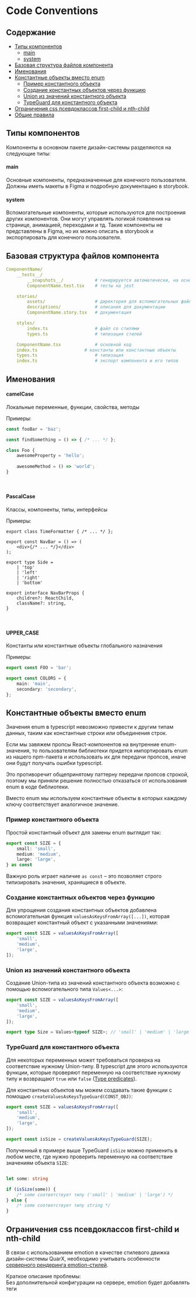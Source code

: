 # Code Conventions

## Содержание
- [Типы компонентов](#типы-компонентов)
  - [main](#main)
  - [system](#system)
- [Базовая структура файлов компонента](#базовая-структура-файлов-компонента)
- [Именования](#именования)
- [Константные объекты вместо enum](#константные-объекты-вместо-enum)
  - [Пример константного объекта](#пример-константного-объекта)
  - [Создание константных объектов через функцию](#создание-константных-объектов-через-функцию)
  - [Union из значений константного объекта](#union-из-значений-константного-объекта)
  - [TypeGuard для константного объекта](#typeguard-для-константного-объекта)
- [Ограничения css псевдоклассов first-child и nth-child](#ограничения-css-псевдоклассов-first-child-и-nth-child)
- [Общие правила](#общие-правила)

## Типы компонентов
Компоненты в основном пакете дизайн-системы разделяются на следующие типы:

#### main
Основные компоненты, предназначенные для конечного пользователя. Должны иметь макеты в Figma и подробную
документацию в storybook.

#### system
Вспомогательные компоненты, которые используются для построения других компонентов. Они могут управлять
логикой появления на странице, анимацией, переходами и тд. Такие компоненты не представлены в Figma, но их можно
описать в storybook и экспортировать для конечного пользователя.

## Базовая структура файлов компонента

```yaml
ComponentName/
    __tests__/
        __snapshots__/            # генерируется автоматически, на основе тестов
        ComponentName.test.tsx    # тесты на jest

    stories/
        assets/                   # директория для вспомогательных файлов
        descriptions/             # описания для документации
        ComponentName.story.tsx   # документация

    styles/
        index.ts                  # файл со стилями
        types.ts                  # типизация стилей

    ComponentName.tsx             # основной код
    index.ts                  # константы или константные объекты
    types.ts                      # типизация
    index.ts                      # экспорт компонента и его типов
```


## Именования

#### camelCase
Локальные переменные, функции, свойства, методы

Примеры:
```ts
const fooBar = 'baz';

const findSomething = () => { /* ... */ };

class Foo {
    awesomeProperty = 'hello';
    
    awesomeMethod = () => 'world';
}
```

<br/>

#### PascalCase
Классы, компоненты, типы, интерфейсы

Примеры:
```tsx
export class TimeFormatter { /* ... */ };

export const NavBar = () => (
    <div>{/* ... */}</div>
);

export type Side =
    | 'top'
    | 'left'
    | 'right'
    | 'bottom'

export interface NavBarProps {
    children?: ReactChild,
    className?: string,
}
```

<br/>

#### UPPER_CASE
Константы или константные объекты глобального назначения

Примеры:
```ts
export const FOO = 'bar';

export const COLORS = {
    main: 'main',
    secondary: 'secondary',
};
```

## Константные объекты вместо enum

Значения enum в typescript невозможно привести к другим типам данных, таким как константные строки
или объединения строк.

Если мы завяжем пропсы React-компонентов на внутренние enum-значения, то пользователям
библиотеки придется импортировать enum из нашего npm-пакета и использовать их для передачи пропсов,
иначе они будут получать ошибки typescript.

Это противоречит общепринятому паттерну передачи пропсов строкой,
поэтому мы приняли решение полностью отказаться от использования enum в коде библиотеки.

Вместо enum мы используем константные объекты в которых каждому ключу соответствует аналогичное значение.

### Пример константного объекта

Простой константный объект для замены enum выглядит так:
```ts
export const SIZE = {
    small: 'small',
    medium: 'medium',
    large: 'large',
} as const
```
Важную роль играет наличие `as const` – это позволяет строго типизировать значения, хранящиеся в объекте.

### Создание константных объектов через функцию

Для упрощения создания константных объектов добавлена вспомогательная функция `valuesAsKeysFromArray([...])`,
которая возвращает константный объект с указанными значениями:
```ts
export const SIZE = valuesAsKeysFromArray([
    'small',
    'medium',
    'large',
]);
```

### Union из значений константного объекта

Создание Union-типа из значений константного объекта возможно с помощью вспомогательного типа `Values<...>`:
```ts
export const SIZE = valuesAsKeysFromArray([
    'small',
    'medium',
    'large',
]);

export type Size = Values<typeof SIZE>; // 'small' | 'medium' | 'large'
```

### TypeGuard для константного объекта

Для некоторых переменных может требоваться проверка на соответствие нужному Union-типу. В typescript для этого
используются функции, которые проверяют переменную на соответствие нужному типу и возвращают `true` или `false`
([Type predicates](https://www.typescriptlang.org/docs/handbook/2/narrowing.html#using-type-predicates)).

Для константных объектов мы можем создавать такие функции с помощью `createValuesAsKeysTypeGuard(CONST_OBJ)`:

```ts
export const SIZE = valuesAsKeysFromArray([
    'small',
    'medium',
    'large',
]);

export const isSize = createValuesAsKeysTypeGuard(SIZE);
```
Полученный в примере выше TypeGuard `isSize` можно применить в любом месте, где нужно проверить переменную
на соответствие значениям объекта `SIZE`:
```ts

let some: string

if (isSize(some)) { 
    /* some соответствует типу ('small' | 'medium' | 'large') */
} else {
    /* some соответствует типу string */
}
```


## Ограничения css псевдоклассов first-child и nth-child

В связи с использованием emotion в качестве стилевого движка дизайн-системы QuarX, необходимо учитывать особенности
[серверного рендеринга emotion-стилей](https://emotion.sh/docs/ssr).

Краткое описание проблемы:\
Без дополнительной конфигурации на сервере, emotion будет добавлять теги <style> в верстку, располагая их над блоками,
к которым эти стили относятся. Пример SSR-рендеринга с использованием emotion:

```html
<!--No SSR-->
<div class="container">
  <div class="css-lgj0h8">Element 1</div>
  <div class="css-k008qs">Element 2</div>
</div>
```

```html
<!--SSR-->
<div class="container">
  <style data-emotion="css lgj0h8">...</style>
  <div class="css-lgj0h8">Element 1</div>
  
  <style data-emotion="css k008qs">...</style>
  <div class="css-k008qs" >Element 2</div>
</div>
```

Такое поведение накладывает ограничения на использование псевдоклассов `:nth-child` и `:first-child`, так как
теги `<style>` будут учитываться при подсчёте элементов. По этой причине рекомендуется избегать использования указанных
псевдоклассов и прибегать к другим селекторам, которые описаны ниже. Стоит отметить, что на псевдокласс `:last-child`
ограничения не распространяются.

### :first-child

На примере выше видно, что при обращении по селектору `.container > :first-child` в случае SSR будет выбран
первый тег `<style>`, а не первый `<div>`. В данном случае возможны 2 замены, которые могут обеспечить правильное поведение:

#### :first-of-type
Рекомендуется, если все элементы в контейнере относятся к одному типу (имеют одинаковый тег). В примере выше
все элементы контейнера имеют тег `<div>`, поэтому можно воспользоваться селектором:
```css
.container > :first-of-type{}
```

#### style и :not(style)

Возможны ситуации, в которых элементами контейнера являются разные теги, например:

```html
<!--No SSR-->
<div class="container">
  <div class="css-lgj0h8">Element 1</div>
  <div class="css-kq03b1">Element 2</div>
  <a class="css-k008qs">Element 3</a>
</div>
```

```html
<!--SSR-->
<div class="container">
  <style data-emotion="css lgj0h8">...</style>
  <div class="css-lgj0h8">Element 1</div>
  
  <style data-emotion="css kq03b1">...</style>
  <div class="css-kq03b1">Element 2</div>
  
  <style data-emotion="css k008qs">...</style>
  <a class="css-k008qs" >Element 3</a>
</div>
```

В таком случае использование псевдокласса `:first-of-type` выберет не только первый встреченный `<div>`, но и `<a>`.
Чтобы этого избежать, можно обратиться к первому тегу `<style>` и выбрать следующий за ним элемент:
`style:first-child + *`. Также необходимо помнить, что тег `<style>` может отсутствовать, поэтому селектор также должен
обрабатывать случай, когда первый элемент не является тегом `<style>`. Конечная версия селектора выглядит так:
```css
.container > style:first-child + *, .container > :not(style):first-child {}
```

### :nth-child

Замена селектора `:nth-child` возможна только с помощью селектора `:nth-of-type` и только в том случае,
когда элементы контейнера представлены одинаковыми тегами.

### :last-child

Псевдокласс `:last-child` можно применять без ограничений, так как вставка тега `<style>` всегда происходит выше
блока, к которому этот `<style>` относится.

## Общие правила

- Если компонент использует `children`, его нужно явно указывать в интерфейсе пропсов, не полагаясь на типы-обертки
для компонентов, такие как тип `FC`
- Для добавления пропсов `ref` и `className` можно использовать наследование от вспомогательного интерфейса `BaseProps`
- Если пропсы одного компонента наследуются от другого, то нужно избегать наследования `classes`, `styles` и `cssVars`,
они должны быть уникальными для каждого компонента. Исключить их можно вспомогательным типом `OmitClassesAndStyles<Props>`
- В JSX-разметке не использовать конструкции `{ <condition> && ... }` и `{ <condition> ? ... : ... }`. Для замены этих
конструкций в библиотеке имеются системные компоненты `If` и `Switch`
